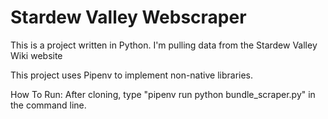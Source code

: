 # Stardew Valley Webscraper

This is a project written in Python. I'm pulling data from the Stardew Valley Wiki website 

This project uses Pipenv to implement non-native libraries. 

How To Run:
After cloning, type "pipenv run python bundle_scraper.py" in the command line. 